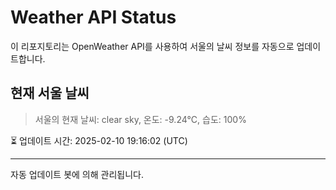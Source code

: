 
# Weather API Status

이 리포지토리는 OpenWeather API를 사용하여 서울의 날씨 정보를 자동으로 업데이트합니다.

## 현재 서울 날씨
> 서울의 현재 날씨: clear sky, 온도: -9.24°C, 습도: 100%

⏳ 업데이트 시간: 2025-02-10 19:16:02 (UTC)

---
자동 업데이트 봇에 의해 관리됩니다.
